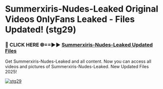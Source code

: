 # Summerxiris-Nudes-Leaked Original Videos 0nlyFans Leaked - Files Updated! (stg29)

<h3>🔴 CLICK HERE 🌐==►► <a href="https://tinyurl.com/4mcuefdz" rel="nofollow">Summerxiris-Nudes-Leaked Updated Files</a></h3>

Get Summerxiris-Nudes-Leaked and all content. Now you can access all videos and pictures of Summerxiris-Nudes-Leaked. New Updated Files 2025!

[![stg29](https://i.imgur.com/StAQSOY.gif)](https://tinyurl.com/4mcuefdz)
